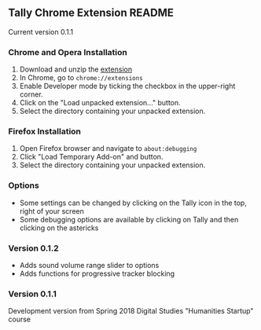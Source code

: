 

## Tally Chrome Extension README

Current version 0.1.1


### Chrome and Opera Installation

1. Download and unzip the [extension](https://github.com/omprojects/tally-extension/archive/master.zip)
2. In Chrome, go to ```chrome://extensions```
3. Enable Developer mode by ticking the checkbox in the upper-right corner.
4. Click on the "Load unpacked extension..." button.
5. Select the directory containing your unpacked extension.


### Firefox Installation

1. Open Firefox browser and navigate to ```about:debugging```
2. Click "Load Temporary Add-on" and button.
3. Select the directory containing your unpacked extension.



### Options

* Some settings can be changed by clicking on the Tally icon in the top, right of your screen
* Some debugging options are available by clicking on Tally and then clicking on the astericks




### Version 0.1.2

* Adds sound volume range slider to options
* Adds functions for progressive tracker blocking


### Version 0.1.1

Development version from Spring 2018 Digital Studies "Humanities Startup" course
